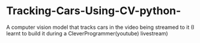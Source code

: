 # Tracking-Cars-Using-CV-python-
A computer vision model that tracks cars in the video being streamed to it
(I learnt to build it during a CleverProgrammer(youtube) livestream)
